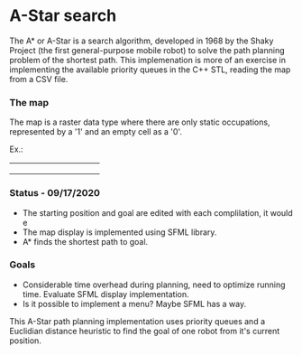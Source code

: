 # A-Star search

The A* or A-Star is a search algorithm, developed in 1968 by the Shaky Project (the first general-purpose mobile robot) to solve the path planning problem of the shortest path. This implemenation is more of an exercise in implementing the available priority queues in the C++ STL, reading the map from a CSV file.

### The map

The map is a raster data type where there are only static occupations, represented by a '1' and an empty cell as a '0'.

Ex.:

|   |   |   |   |   |   |   |   |   |   |
|---|---|---|---|---|---|---|---|---|---|
|   |   |   |   |   |   |   |   |   |   |
|   |   |   |   |   |   |   |   |   |   |
|   |   |   |   |   |   |   |   |   |   |


### Status - 09/17/2020

  - The starting position and goal are edited with each complilation, it would e
  - The map display is implemented using SFML library. 
  - A* finds the shortest path to goal.

 ### Goals 
 
  - Considerable time overhead during planning, need to optimize running time. Evaluate SFML display implementation.
  - Is it possible to implement a menu? Maybe SFML has a way.

This A-Star path planning implementation uses priority queues and a Euclidian distance heuristic to find the goal of one robot from it's current position.
